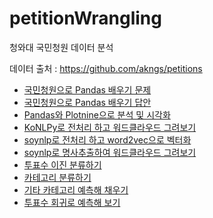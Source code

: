 # petitionWrangling
청와대 국민청원 데이터 분석

데이터 출처 : https://github.com/akngs/petitions 

* [국민청원으로 Pandas 배우기 문제](petition-pandas-question.ipynb)
* [국민청원으로 Pandas 배우기 답안](petition-pandas-answer.ipynb)
* [Pandas와 Plotnine으로 분석 및 시각화](petition_pandas_plotnine.ipynb)
* [KoNLPy로 전처리 하고 워드클라우드 그려보기](petition_konlpy.ipynb)
* [soynlp로 전처리 하고 word2vec으로 벡터화](petition_soynlp.ipynb)
* [soynlp로 명사추출하여 워드클라우드 그려보기](soynlp.ipynb)
* [투표수 이진 분류하기](binary_classification.ipynb)
* [카테고리 분류하기](category_classification.ipynb)
* [기타 카테고리 예측해 채우기](category_classification_etc_xgb)
* [투표수 회귀로 예측해 보기](petition_regression.ipynb)
